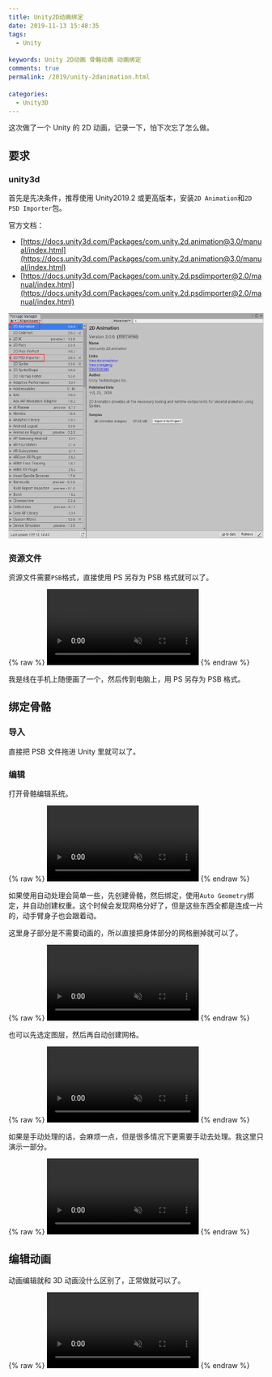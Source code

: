 ```yaml
---
title: Unity2D动画绑定
date: 2019-11-13 15:48:35
tags:
  - Unity

keywords: Unity 2D动画 骨骼动画 动画绑定
comments: true
permalink: /2019/unity-2danimation.html

categories:
  - Unity3D
---
```


这次做了一个 Unity 的 2D 动画，记录一下，怕下次忘了怎么做。

<!-- more -->

## 要求

### unity3d

首先是先决条件，推荐使用 Unity2019.2 或更高版本，安装`2D Animation`和`2D PSD Importer`包。

官方文档：

- [https://docs.unity3d.com/Packages/com.unity.2d.animation@3.0/manual/index.html](https://docs.unity3d.com/Packages/com.unity.2d.animation@3.0/manual/index.html)
- [https://docs.unity3d.com/Packages/com.unity.2d.psdimporter@2.0/manual/index.html](https://docs.unity3d.com/Packages/com.unity.2d.psdimporter@2.0/manual/index.html)

![包管理器](./img/Snipaste_2019-11-13_15-05-41.png)

### 资源文件

资源文件需要`PSB`格式，直接使用 PS 另存为 PSB 格式就可以了。

{% raw %}
<video id="video1" autoplay loop muted src="./img/1.gif"></video>
{% endraw %}

我是线在手机上随便画了一个，然后传到电脑上，用 PS 另存为 PSB 格式。

## 绑定骨骼

### 导入

直接把 PSB 文件拖进 Unity 里就可以了。

### 编辑

打开骨骼编辑系统。

{% raw %}
<video id="video2" autoplay loop muted src="./img/2.gif"></video>
{% endraw %}

如果使用自动处理会简单一些，先创建骨骼，然后绑定，使用`Auto Geometry`绑定，并自动创建权重。这个时候会发现网格分好了，但是这些东西全都是连成一片的，动手臂身子也会跟着动。

这里身子部分是不需要动画的，所以直接把身体部分的网格删掉就可以了。

{% raw %}
<video id="video3" autoplay loop muted src="./img/3.gif"></video>
{% endraw %}

也可以先选定图层，然后再自动创建网格。

{% raw %}
<video id="video4" autoplay loop muted src="./img/4.gif"></video>
{% endraw %}

如果是手动处理的话，会麻烦一点，但是很多情况下更需要手动去处理。我这里只演示一部分。

{% raw %}
<video id="video5" autoplay loop muted src="./img/5.gif"></video>
{% endraw %}

## 编辑动画

动画编辑就和 3D 动画没什么区别了，正常做就可以了。

{% raw %}
<video id="video5" autoplay loop muted src="./img/6.gif"></video>
{% endraw %}
